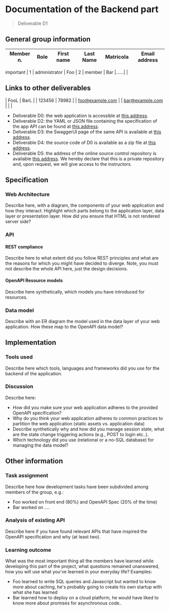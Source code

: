 # Documentation of the Backend part
> Deliverable D1
## General group information
| Member n. | Role          | First name | Last Name | Matricola | Email address   |
| --------- | ------------- | ---------- | --------- | --------- | --------------- |
 important
| 1 | administrator | Foo | 2 | member | Bar |......| |
## Links to other deliverables
| FooL | BarL |
| 123456
| 78982
|
| foo@example.com |
| bar@example.com |
|                 |
- Deliverable D0: the web application is accessible at
  [this address](https://example.com).
- Deliverable D2: the YAML or JSON file containing the specification of the app
  API can be found at [this address](https://example.com/backend/spec.yaml).
- Deliverable D3: the SwaggerUI page of the same API is available at
  [this address](https://example.com/backend/swaggerui).
- Deliverable D4: the source code of D0 is available as a zip file at
  [this address](https://example.com/backend/app.zip).
- Deliverable D5: the address of the online source control repository is
  available [this address](https://examplegit.com). We hereby declare that this
  is a private repository and, upon request, we will give access to the
  instructors.
## Specification
### Web Architecture
Describe here, with a diagram, the components of your web application and how
they interact. Highlight which parts belong to the application layer, data layer
or presentation layer. How did you ensure that HTML is not rendered server side?
### API
#### REST compliance
Describe here to what extent did you follow REST principles and what are the
reasons for which you might have decided to diverge. Note, you must not describe
the whole API here, just the design decisions.
#### OpenAPI Resource models
Describe here synthetically, which models you have introduced for resources.
### Data model
Describe with an ER diagram the model used in the data layer of your web
application. How these map to the OpenAPI data model?
## Implementation
### Tools used
Describe here which tools, languages and frameworks did you use for the backend
of the application.
### Discussion
Describe here:
- How did you make sure your web application adheres to the provided OpenAPI
  specification?
- Why do you think your web application adheres to common practices to partition
  the web application (static assets vs. application data)
- Describe synthetically why and how did you manage session state, what are the
  state change triggering actions (e.g., POST to login etc..).
- Which technology did you use (relational or a no-SQL database) for managing
  the data model?
## Other information
### Task assignment
Describe here how development tasks have been subdivided among members of the
group, e.g.:
- Foo worked on front end (80%) and OpenAPI Spec (20% of the time)
- Bar worked on ....
### Analysis of existing API
Describe here if you have found relevant APIs that have inspired the OpenAPI
specification and why (at least two).
### Learning outcome
What was the most important thing all the members have learned while developing this part of the project, what questions remained unanswered, how you will use what you've learned in your everyday life?
Examples:
- Foo learned to write SQL queries and Javascript but wanted to know more about caching, he's probably going to create his own startup with what she has learned
- Bar learned how to deploy on a cloud platform, he would have liked to know
  more about promises for asynchronous code..